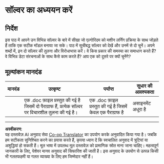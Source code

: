 <!--
CO_OP_TRANSLATOR_METADATA:
{
  "original_hash": "de6025f96841498b0577e9d1aee18d1f",
  "translation_date": "2025-09-03T23:54:22+00:00",
  "source_file": "4-Classification/2-Classifiers-1/assignment.md",
  "language_code": "hi"
}
-->
# सॉल्वर का अध्ययन करें
## निर्देश

इस पाठ में आपने उन विभिन्न सॉल्वर के बारे में सीखा जो एल्गोरिदम को मशीन लर्निंग प्रक्रिया के साथ जोड़ते हैं ताकि एक सटीक मॉडल बनाया जा सके। पाठ में सूचीबद्ध सॉल्वर को देखें और उनमें से दो चुनें। अपने शब्दों में, इन दो सॉल्वर की तुलना और विरोधाभास करें। वे किस प्रकार की समस्या का समाधान करते हैं? वे विभिन्न डेटा संरचनाओं के साथ कैसे काम करते हैं? आप एक को दूसरे पर क्यों चुनेंगे?

## मूल्यांकन मानदंड

| मानदंड | उत्कृष्ट                                                                                      | पर्याप्त                                         | सुधार की आवश्यकता            |
| -------- | ---------------------------------------------------------------------------------------------- | ------------------------------------------------ | ---------------------------- |
|          | एक .doc फ़ाइल प्रस्तुत की गई है जिसमें दो पैराग्राफ हैं, प्रत्येक सॉल्वर पर विचारशील तुलना की गई है। | एक .doc फ़ाइल प्रस्तुत की गई है जिसमें केवल एक पैराग्राफ है | असाइनमेंट अधूरा है |

---

**अस्वीकरण**:  
यह दस्तावेज़ AI अनुवाद सेवा [Co-op Translator](https://github.com/Azure/co-op-translator) का उपयोग करके अनुवादित किया गया है। जबकि हम सटीकता सुनिश्चित करने का प्रयास करते हैं, कृपया ध्यान दें कि स्वचालित अनुवाद में त्रुटियां या अशुद्धियां हो सकती हैं। मूल भाषा में उपलब्ध मूल दस्तावेज़ को प्रामाणिक स्रोत माना जाना चाहिए। महत्वपूर्ण जानकारी के लिए, पेशेवर मानव अनुवाद की सिफारिश की जाती है। इस अनुवाद के उपयोग से उत्पन्न किसी भी गलतफहमी या गलत व्याख्या के लिए हम जिम्मेदार नहीं हैं।